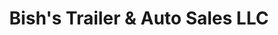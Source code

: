 ---
title: "Bish's Trailer & Auto Sales LLC"
url: /gillette/bishs-trailer-und-auto-sales-llc/
shop: Autohaus
---